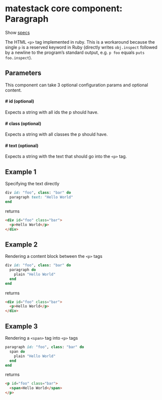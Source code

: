 # matestack core component: Paragraph

Show [specs](../../spec/usage/components/paragraph_spec.rb)

The HTML `<p>` tag implemented in ruby. This is a workaround because the single `p` is a reserved keyword in Ruby (directly writes `obj.inspect` followed by a newline to the program’s standard output, e.g. `p foo` equals `puts foo.inspect`).

## Parameters

This component can take 3 optional configuration params and optional content.

#### # id (optional)
Expects a string with all ids the p should have.

#### # class (optional)
Expects a string with all classes the p should have.

#### # text (optional)
Expects a string with the text that should go into the `<p>` tag.

## Example 1
Specifying the text directly

```ruby
div id: "foo", class: "bar" do
  paragraph text: "Hello World"
end
```

returns

```html
<div id="foo" class="bar">
  <p>Hello World</p>
</div>
```

## Example 2
Rendering a content block between the `<p>` tags

```ruby
div id: "foo", class: "bar" do
  paragraph do
    plain "Hello World"
  end
end
```

returns

```html
<div id="foo" class="bar">
  <p>Hello World</p>
</div>
```

## Example 3
Rendering a `<span>` tag into `<p>` tags

```ruby
paragraph id: "foo", class: "bar" do
  span do
    plain "Hello World"
  end
end
```

returns

```html
<p id="foo" class="bar">
  <span>Hello World</span>
</p>
```
